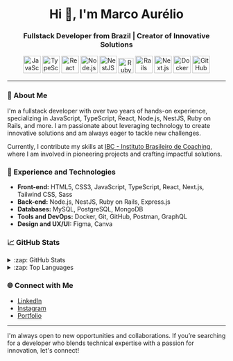<h1 align="center">Hi 👋, I'm Marco Aurélio</h1>
<h3 align="center">Fullstack Developer from Brazil | Creator of Innovative Solutions</h3>

<p align="center">
  <img src="https://cdn.jsdelivr.net/gh/devicons/devicon@latest/icons/javascript/javascript-original.svg" alt="JavaScript" width="40" height="40"/>
  <img src="https://cdn.jsdelivr.net/gh/devicons/devicon@latest/icons/typescript/typescript-original.svg" alt="TypeScript" width="40" height="40"/>
  <img src="https://cdn.jsdelivr.net/gh/devicons/devicon@latest/icons/react/react-original.svg" alt="React" width="40" height="40"/>
  <img src="https://cdn.jsdelivr.net/gh/devicons/devicon@latest/icons/nodejs/nodejs-original.svg" alt="Node.js" width="40" height="40"/>
  <img src="https://cdn.jsdelivr.net/gh/devicons/devicon@latest/icons/nestjs/nestjs-original.svg" alt="NestJS" width="40" height="40"/>
  <img src="https://cdn.jsdelivr.net/gh/devicons/devicon@latest/icons/ruby/ruby-original.svg" alt="Ruby" width="35" height="35"/>
  <img src="https://cdn.jsdelivr.net/gh/devicons/devicon@latest/icons/rails/rails-original-wordmark.svg" alt="Rails" width="40" height="40"/>
  <img src="https://cdn.jsdelivr.net/gh/devicons/devicon@latest/icons/nextjs/nextjs-original.svg" alt="Next.js" width="40" height="40"/>
  <img src="https://cdn.jsdelivr.net/gh/devicons/devicon@latest/icons/docker/docker-original.svg" alt="Docker" width="40" height="40"/>
  <img src="https://cdn.jsdelivr.net/gh/devicons/devicon@latest/icons/github/github-original.svg" alt="GitHub" width="40" height="40"/>
</p>

---

### 🔭 About Me

I'm a fullstack developer with over two years of hands-on experience, specializing in JavaScript, TypeScript, React, Node.js, NestJS, Ruby on Rails, and more. I am passionate about leveraging technology to create innovative solutions and am always eager to tackle new challenges.

Currently, I contribute my skills at [IBC - Instituto Brasileiro de Coaching](https://github.com/IBCCOACHING-DEV), where I am involved in pioneering projects and crafting impactful solutions.

### 💼 Experience and Technologies

- **Front-end:** HTML5, CSS3, JavaScript, TypeScript, React, Next.js, Tailwind CSS, Sass
- **Back-end:** Node.js, NestJS, Ruby on Rails, Express.js
- **Databases:** MySQL, PostgreSQL, MongoDB
- **Tools and DevOps:** Docker, Git, GitHub, Postman, GraphQL
- **Design and UX/UI:** Figma, Canva

### 📈 GitHub Stats

<details>
  <summary>:zap: GitHub Stats</summary>

  ![GitHub stats](https://github-readme-stats-ten-theta-77.vercel.app/api?username=marco-duart&show_icons=true&count_private=true&theme=tokyonight)
  <br />
</details>

<details>
  <summary>:zap: Top Languages</summary>

  ![Top Languages](https://github-readme-stats.vercel.app/api/top-langs/?username=marco-duart&layout=compact&theme=tokyonight)
  
</details>

### 🌐 Connect with Me

- [LinkedIn](https://linkedin.com/in/aurelio-duart)
- [Instagram](https://instagram.com/aurelio_duart)
- [Portfolio](https://marco-aurelio.vercel.app)

---

I'm always open to new opportunities and collaborations. If you’re searching for a developer who blends technical expertise with a passion for innovation, let's connect!
